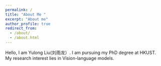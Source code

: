 ```yaml
---
permalink: /
title: "About Me "
excerpt: "About me"
author_profile: true
redirect_from: 
  - /about/
  - /about.html
---
```

Hello, I am Yulong Liu(刘雨龙）. I am pursuing my PhD degree at HKUST. My research interest lies in Vision-language models.
